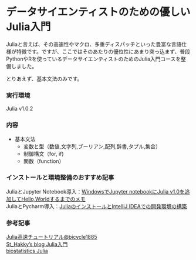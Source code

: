 # データサイエンティストのための優しいJulia入門
Juliaと言えば、その高速性やマクロ、多重ディスパッチといった豊富な言語仕様が特徴です。ですが、ここではそのあたりの優位性にあまり突っ込まず、普段PythonやRを使っているデータサイエンティストのためのJulia入門コースを整備しました。   

とりあえず、基本文法のみです。

### 実行環境
Julia v1.0.2   

### 内容
* 基本文法
  * 変数と型（数値,文字列,ブーリアン,配列,辞書,タプル,集合）
  * 制御構文（for, if)
  * 関数（function）

### インストールと環境整備のおすすめ記事
JuliaとJupyter Notebook導入：[WindowsでJupyter notebookにJulia v1.0を追加してHello,Worldするまでのメモ](https://qiita.com/SouTakenaka/items/ccfbb5a85330e97af70c)   
JuliaとPycharm導入：[JuliaのインストールとIntelliJ IDEAでの開発環境の構築](http://yutajuly.hatenablog.com/entry/2018/11/25/171934)   

### 参考記事
[Julia高速チュートリアル@bicycle1885](https://github.com/bicycle1885/Julia-Tutorial)   
[St_Hakky’s blog Julia入門](http://st-hakky.hatenablog.com/archive/category/Julia)   
[biostatistics Julia](https://stats.biopapyrus.jp/julia/)   
